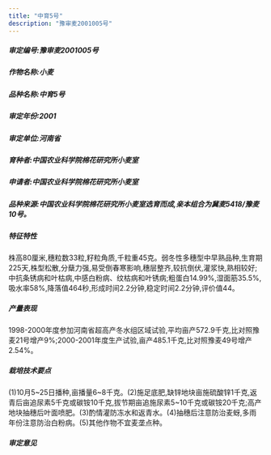 ```yaml
---
title: "中育5号"
description: "豫审麦2001005号"
---
```

##### 审定编号:豫审麦2001005号

##### 作物名称:小麦

##### 品种名称:中育5号

##### 审定年份:2001

##### 审定单位:河南省

##### 育种者:中国农业科学院棉花研究所小麦室

##### 申请者:中国农业科学院棉花研究所小麦室

##### 品种来源:中国农业科学院棉花研究所小麦室选育而成,亲本组合为冀麦5418/豫麦10号。

##### 特征特性
株高80厘米,穗粒数33粒,籽粒角质,千粒重45克。弱冬性多穗型中早熟品种,生育期225天,株型松散,分蘖力强,易受倒春寒影响,穗层整齐,较抗倒伏,灌浆快,熟相较好;中抗条锈病和叶枯病,中感白粉病、纹枯病和叶锈病;粗蛋白14.99%,湿面筋35.5%,吸水率58%,降落值464秒,形成时间2.2分钟,稳定时间2.2分钟,评价值44。

##### 产量表现
1998-2000年度参加河南省超高产冬水组区域试验,平均亩产572.9千克,比对照豫麦21号增产9%;2000-2001年度生产试验,亩产485.1千克,比对照豫麦49号增产2.54%。

##### 栽培技术要点
(1)10月5~25日播种,亩播量6~8千克。(2)施足底肥,缺锌地块亩施硫酸锌1千克,返青后亩追尿素5千克或碳铵10千克,拔节期亩追施尿素5~10千克或碳铵20千克;高产地块抽穗后叶面喷肥。(3)酌情灌防冻水和返青水。(4)抽穗后注意防治麦蚜,多雨年份注意防治白粉病。(5)其他作物不宜麦垄点种。

##### 审定意见

